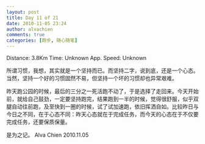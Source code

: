 ```yaml
---
layout: post
title: Day 11 of 21
date: 2010-11-05 23:24
author: alvachien
comments: true
categories: [跑步, 随心随笔]
---
```

Distance: 3.8Km
Time: Unknown
App. Speed: Unknown

所谓习惯，我想，其实就是一个坚持而已。而坚持二字，说到底，还是一个心态。当然，坚持一个好的习惯固然不易，但坚持一个坏的习惯却也异常艰难。

昨天跑公园的时候，最后的三分之一死活跑不动了，于是选择了走回来。今天开始前，就给自己鼓劲，一定要坚持跑完，结果跑到一半的时候，觉得很舒服，似乎双腿自动往前跑，及至快到一圈的时候，试了试加速跑，依旧挥洒自如。比较昨日与今日之不同，在于心态不同：昨天心态就在于完成任务，而今天的心态在于不仅要完成任务，还要保质保量。

是为之记。
Alva Chien
2010.11.05
